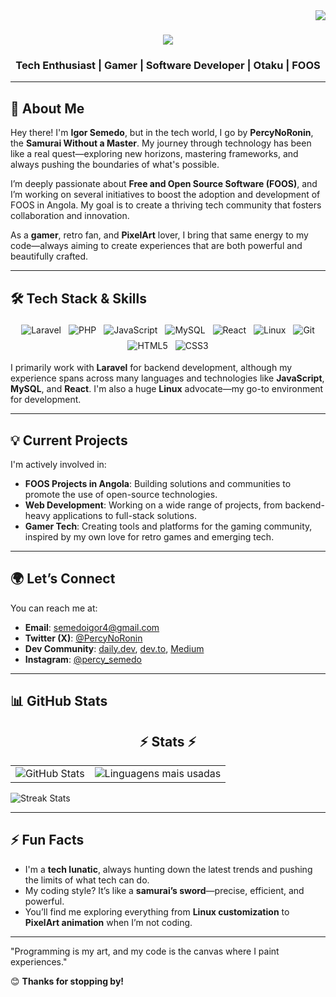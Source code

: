 <img align="right" src="https://visitor-badge.laobi.icu/badge?page_id=IgorSemedo.IgorSemedo" />

<h1 align="center">
  <img src="https://readme-typing-svg.herokuapp.com/?font=Righteous&size=35&center=true&vCenter=true&width=500&height=70&duration=2000&lines=Greetings+World!+👋;+I'm+Percy+No+Ronin;" />
</h1>

<h3 align="center">Tech Enthusiast | Gamer | Software Developer | Otaku | FOOS</h3>

---

## 🚀 About Me

Hey there! I'm **Igor Semedo**, but in the tech world, I go by **PercyNoRonin**, the **Samurai Without a Master**. My journey through technology has been like a real quest—exploring new horizons, mastering frameworks, and always pushing the boundaries of what's possible.

I’m deeply passionate about **Free and Open Source Software (FOOS)**, and I’m working on several initiatives to boost the adoption and development of FOOS in Angola. My goal is to create a thriving tech community that fosters collaboration and innovation.

As a **gamer**, retro fan, and **PixelArt** lover, I bring that same energy to my code—always aiming to create experiences that are both powerful and beautifully crafted.

---

## 🛠️ Tech Stack & Skills

<div align="center">
  <img src="https://img.shields.io/badge/Laravel-FF2D20?style=for-the-badge&logo=laravel&logoColor=white" alt="Laravel" style="margin: 4px;"/>
  <img src="https://img.shields.io/badge/PHP-777BB4?style=for-the-badge&logo=php&logoColor=white" alt="PHP" style="margin: 4px;"/>
  <img src="https://img.shields.io/badge/JavaScript-F7DF1E?style=for-the-badge&logo=javascript&logoColor=black" alt="JavaScript" style="margin: 4px;"/>
  <img src="https://img.shields.io/badge/MySQL-4479A1?style=for-the-badge&logo=mysql&logoColor=white" alt="MySQL" style="margin: 4px;"/>
  <img src="https://img.shields.io/badge/React-61DAFB?style=for-the-badge&logo=react&logoColor=black" alt="React" style="margin: 4px;"/>
  <img src="https://img.shields.io/badge/Linux-FCC624?style=for-the-badge&logo=linux&logoColor=black" alt="Linux" style="margin: 4px;"/>
  <img src="https://img.shields.io/badge/Git-F05032?style=for-the-badge&logo=git&logoColor=white" alt="Git" style="margin: 4px;"/>
  <img src="https://img.shields.io/badge/HTML5-E34F26?style=for-the-badge&logo=html5&logoColor=white" alt="HTML5" style="margin: 4px;"/>
  <img src="https://img.shields.io/badge/CSS3-1572B6?style=for-the-badge&logo=css3&logoColor=white" alt="CSS3" style="margin: 4px;"/>
</div>

I primarily work with **Laravel** for backend development, although my experience spans across many languages and technologies like **JavaScript**, **MySQL**, and **React**. I'm also a huge **Linux** advocate—my go-to environment for development.

---

## 💡 Current Projects

I'm actively involved in:

- **FOOS Projects in Angola**: Building solutions and communities to promote the use of open-source technologies.
- **Web Development**: Working on a wide range of projects, from backend-heavy applications to full-stack solutions.
- **Gamer Tech**: Creating tools and platforms for the gaming community, inspired by my own love for retro games and emerging tech.

---

## 🌍 Let’s Connect

You can reach me at:

- **Email**: [semedoigor4@gmail.com](mailto:semedoigor4@gmail.com)
- **Twitter (X)**: [@PercyNoRonin](https://x.com/PercyNoRonin)
- **Dev Community**: [daily.dev](https://app.daily.dev/igorsemedo), [dev.to](https://dev.to/igorsemedo), [Medium](https://medium.com/@igorsemedo)
- **Instagram**: [@percy_semedo](https://www.instagram.com/percy_semedo/)

---

## 📊 GitHub Stats

<h2 align="center">⚡ Stats ⚡</h2>

<table style="width: 100%;">
  <tr style="border: none;">
    <td style="border: none;">
      <img src="https://github-readme-stats.vercel.app/api?username=IgorSemed0&show_icons=true&hide_border=false&count_private=true&theme=dark&icon_color=C00102" alt="GitHub Stats">
    </td>
    <td style="border: none;">
      <img src="https://github-readme-stats.vercel.app/api/top-langs/?username=IgorSemed0&layout=compact&hide_border=false&theme=dark&title_color=C00102" alt="Linguagens mais usadas">
    </td>
  </tr>
</table>

<img src="https://streak-stats.demolab.com?user=IgorSemed0&theme=dark&hide_border=false&date_format=M%20j%5B%2C%20Y%5D&locale=en&mode=daily&border_radius=5" alt="Streak Stats">

---

## ⚡ Fun Facts

- I'm a **tech lunatic**, always hunting down the latest trends and pushing the limits of what tech can do.
- My coding style? It’s like a **samurai’s sword**—precise, efficient, and powerful.
- You’ll find me exploring everything from **Linux customization** to **PixelArt animation** when I’m not coding.

---

"Programming is my art, and my code is the canvas where I paint experiences." 

😊 **Thanks for stopping by!**

